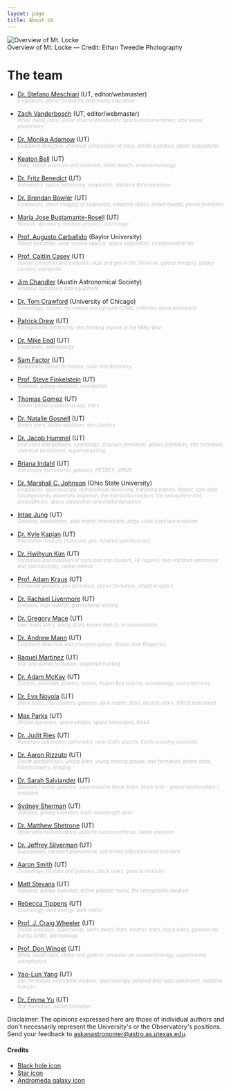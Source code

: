 ```yaml
---
layout: page
title: About Us
---
```

<style>
ul em {
display:block;
color:silver;
font-size:0.7rem;
}
</style>
<div class="image">
<img src="../img/mcdonaldobservatory.jpg" alt="Overview of Mt. Locke">
<div class="caption">Overview of Mt. Locke &mdash; Credit: Ethan Tweedie Photography</div>
</div>

# The team
* [Dr. Stefano Meschiari](/byauthor/?author=Stefano+Meschiari) (UT, editor/webmaster) *Exoplanets, planet formation, astronomy education*
* [Zach Vanderbosch](/byauthor/?author=Zach+Vanderbosch) (UT, editor/webmaster) *White dwarf stars, stellar structure/evolution, optical instrumentation, time series photometry*

* [Dr. Monika Adamow](/byauthor/?author=Monika+Adamow) (UT) *Exoplanet detection, chemical composition of stars, stellar evolution, stellar populations*
* [Keaton Bell](/byauthor/?author=Keaton+Bell) (UT) *Stars, stellar structure and evolution, white dwarfs, asteroseismology*
* [Dr. Fritz Benedict](/byauthor/?author=Fritz+Benedict) (UT) *Astrometry, space astronomy, exoplanets, distance determinations*
* [Dr. Brendan Bowler](/byauthor/?author=Brendan+Bowler) (UT) *Exoplanets, direct imaging of exoplanets, adaptive optics, brown dwarfs, planet formation*
* [Maria Jose Bustamante-Rosell](/byauthor/?author=Maria+Bustamante) (UT) *Galactic dynamics, neutrino physics, cosmology*
* [Prof. Augusto Carballido](/byauthor/?author=Augusto+Carballido) (Baylor University) *Planet formation, solar system objects, space exploration, extraterrestrial life*
* [Prof. Caitlin Casey](/byauthor/?author=Caitlin+Casey) (UT) *Galaxy formation and evolution, dust and gas in the Universe, galaxy mergers, galaxy clusters, starbursts*
* [Jim Chandler](/byauthor/?author=Jim+Chandler) (Austin Astronomical Society) *Amateur astronomy and equipment*
* [Dr. Tom Crawford](/byauthor/?author=Tom+Crawford) (University of Chicago) *Cosmology, cosmic microwave background (CMB), millimiter-wave astronomy*
* [Patrick Drew](/byauthor/?author=Patrick+Drew) (UT) *Extragalactic astronomy, star forming regions in the Milky Way*
* [Dr. Mike Endl](/byauthor/?author=Mike+Endl) (UT) *Exoplanets, astrobiology*
* [Sam Factor](/byauthor/?author=Sam+Factor) (UT) *Exoplanets, planet formation, radio interferometry*
* [Prof. Steve Finkelstein](/byauthor/?author=Steve+Finkelstein) (UT) *Galaxies, galaxy evolution, reionization*
* [Thomas Gomez](/byauthor/?author=Thomas+Gomez) (UT) *Atomic physics/spectroscopy, stars*
* [Dr. Natalie Gosnell](/byauthor/?author=Natalie+Gosnell) (UT) *Binary stars, stellar evolution, star clusters*
* [Dr. Jacob Hummel](/byauthor/?author=Jacob+Hummel) (UT) *First stars and galaxies, cosmology, structure formation, galaxy formation, star formation, chemical enrichment, supercomputing*
* [Briana Indahl](/byauthor/?author=Briana+Indahl) (UT) *Astronomy instruments, galaxies, HETDEX, VIRUS*
* [Dr. Marshall C. Johnson](/byauthor/?author=Marshall+Johnson) (Ohio State University) *Exoplanets, spectroscopy, astronomical observing, transiting planets, Kepler, spin-orbit misalignments, planetary migration, the interstellar medium, the heliosphere and astrospheres, space exploration and orbital dynamics*
* [Intae Jung](/byauthor/?author=Intae+Jung) (UT) *Galaxies, reionization, dark matter interactions, large-scale structure evolution*
* [Dr. Kyle Kaplan](/byauthor/?author=Kyle+Kaplan) (UT) *Interstellar medium, molecular gas, infrared spectroscopy*
* [Dr. Hwihyun Kim](/byauthor/?author=Hwihyun+Kim) (UT) *Formation and evolution of stars and star clusters, HII regions, near-infrared astronomy and spectroscopy, career advice*
* [Prof. Adam Kraus](/byauthor/?author=Adam+Kraus) (UT) *Extrasolar planets, star formation, planet formation, adaptive optics*
* [Dr. Rachael Livermore](/byauthor/?author=Rachael+Livermore) (UT) *Galaxies, high redshift, gravitational lensing*
* [Dr. Gregory Mace](/byauthor/?author=Gregory+Mace) (UT) *Low-mass stars, young stars, brown dwarfs, instrumentation*
* [Dr. Andrew Mann](/byauthor/?author=Andrew+Mann) (UT) *Exoplanet detection and characterization, Stellar Host Properties* 
* [Raquel Martinez](/byauthor/?author=Raquel+Martinez) (UT) *Star and planet formation, exoplanet hunting*
* [Dr. Adam McKay](/byauthor/?author=Adam+McKay) (UT) *Comets, asteroids, planets, moons, Kuiper Belt objects, astrobiology, astrochemistry*
* [Dr. Eva Noyola](/byauthor/?author=Eva+Noyola) (UT) *Black holes, star clusters, galaxies, dark matter, stars, neutron stars, VIRUS instrument*
* [Max Parks](/byauthor?author=Max+Parks) (UT) *Orbital dynamics, space probes, space telescopes, NASA*
* [Dr. Judit Ries](/byauthor/?author=Judit+Ries) (UT) *Planetary astronomy, astrometry, near-Earth objects, Earth-crossing asteroids*
* [Dr. Aaron Rizzuto](/byauthor/?author=Aaron+Rizzuto) (UT) *Stellar astrophysics, young stars, young moving groups, star formation, binary stars, interferometry, imaging*
* [Dr. Sarah Salviander](/byauthor/?author=Sarah+Salviander) (UT) *Quasars / active galaxies, supermassive black holes, black hole - galaxy relationships / evolution*
* [Sydney Sherman](/byauthor/?author=Sydney+Sherman) (UT) *Galaxies, galaxy evolution, multi-wavelength data*
* [Dr. Matthew Shetrone](/byauthor/?author=Matthew+Shetrone) (UT) *Observational techniques, galactic nucleosynthesis, stellar evolution*
* [Dr. Jeffrey Silverman](/byauthor/?author=Jeffrey+Silverman) (UT) *Supernovae, transient phenomena, astronomy education and outreach*
* [Aaron Smith](/byauthor/?author=Aaron+Smith) (UT) *Cosmology, fir stars and galaxies, black holes, general relativity*
* [Matt Stevans](/byauthor/?author=Matt+Stevans) (UT) *Galaxies, galaxy evolution, active galactic nuclei, the intergalactic medium*
* [Rebecca Tippens](/byauthor/?author=Rebecca+Tippens) (UT) *Cosmology, dark energy, dark matter*
* [Prof. J. Craig Wheeler](/byauthor/?author=J.+Craig+Wheeler) (UT) *Stellar evolution, supernovae, white dwarf stars, neutron stars, black holes, gamma-ray bursts (GRB), astrobiology*
* [Prof. Don Winget](/byauthor/?author=Don+Winget) (UT) *White dwarf stars, stellar and galactic evolution an cosmochronolgy, experimental astrophysics*
* [Yao-Lun Yang](/byauthor/?author=Yao-Lun+Yang) (UT) *star formation, interstellar medium, spectroscopy, infrared and radio astronomy, radiative transfer*
* [Dr. Emma Yu](/byauthor/?author=Emma+Yu) (UT) *Star formation, planet formation*

Disclaimer: The opinions expressed here are those of individual authors and don't necessarily represent the University's or the Observatory's positions. Send your feedback to [askanastronomer@astro.as.utexas.edu](mailto:askanastronomer@astro.as.utexas.edu).


#### Credits
- [Black hole icon](http://www.nasa.gov/mission_pages/nustar/multimedia/pia16695.html)
- [Star icon](http://www.spacetelescope.org/images/html/heic0516b.html)
- [Andromeda galaxy icon](https://en.wikipedia.org/wiki/Andromeda_Galaxy#/media/File:Andromeda_Galaxy_(with_h-alpha).jpg)
